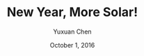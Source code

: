 ---
title: "New Year, More Solar!"
# Make sure there are no 'th' or anything in the date
date: "October 1, 2016"
author: "Yuxuan Chen"
content: "Welcome, new huskies and welcome back, other huskies!

We were proud to hold a table at Red Square on September 29th, when several students showed strong interest in our group and hopefully,many of them will become our new members in the near future!

As the new academic year begins, our UW-Solar have several exciting projects going on.

Our CEI-testbed project will procceed to installation phase which will happen on the first week of October. Three HFS residential halls, Maple Hall, Elm Hall and Alder Hall will possess total solar capacity of over 100 kW soon.

In addition, UW Solar will keep working with the Port of Seattle to help the latter develop the feasibility study for another two buildings of the Port."
# An image is optional
image: "UWSolarTabling2.jpg"
archive: false
# Most recent post get highest number (days since 2012) for non archived, archived get the same number just negative
order: 1735
---